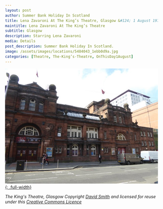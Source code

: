 ```yaml
---
layout: post
author: Summer Bank Holiday In Scotland
title: Lena Zavaroni At The King’s Theatre, Glasgow &#124; 1 August 1977
maintitle: Lena Zavaroni At The King’s Theatre
subtitle: Glasgow
description: Starring Lena Zavaroni
media: Details
post_description: Summer Bank Holiday In Scotland.
image: /assets/images/locations/5484043_1ebb0d9a.jpg
categories: [Theatre, The-King’s-Theatre, OnThisDay1August]
---
```


[![](/assets/images/locations/5484043_1ebb0d9a.jpg){: .full-width}](https://www.geograph.org.uk/photo/5484043)

<cite>The King's Theatre, Glasgow Copyright [David Smith](https://www.geograph.org.uk/profile/708) and licensed for reuse under this [Creative Commons Licence](http://creativecommons.org/licenses/by-sa/2.0/)</cite>

